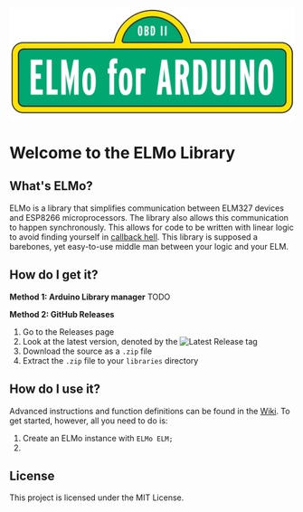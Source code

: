 ![ELMo Banner](misc/banner.png)
# Welcome to the ELMo Library

## What's ELMo?
ELMo is a library that simplifies communication between ELM327 devices and ESP8266 microprocessors. The library also allows this communication to happen synchronously. This allows for code to be written with linear logic to avoid finding yourself in [callback hell](http://callbackhell.com/). This library is supposed a barebones, yet easy-to-use middle man between your logic and your ELM.

## How do I get it?
**Method 1: Arduino Library manager**
TODO

**Method 2: GitHub Releases**
1. Go to the Releases page
2. Look at the latest version, denoted by the ![Latest Release](misc/latest_release.png) tag
3. Download the source as a `.zip` file
4. Extract the `.zip` file to your `libraries` directory

## How do I use it?
Advanced instructions and function definitions can be found in the [Wiki](https://github.com/rudydelorenzo/ELMo/wiki). To get started, however, all you need to do is:
1. Create an ELMo instance with `ELMo ELM;`
2. 

## License
This project is licensed under the MIT License.